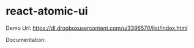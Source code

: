 react-atomic-ui
===============

Demo Url:
https://dl.dropboxusercontent.com/u/3396570/list/index.html

Documentation:


